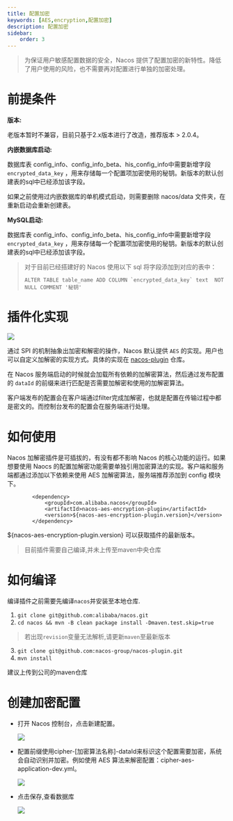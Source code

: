 ```yaml
---
title: 配置加密
keywords: [AES,encryption,配置加密]
description: 配置加密
sidebar:
    order: 3
---
```


> 为保证用户敏感配置数据的安全，Nacos 提供了配置加密的新特性。降低了用户使用的风险，也不需要再对配置进行单独的加密处理。

# 前提条件

**版本:**

老版本暂时不兼容，目前只基于2.x版本进行了改造，推荐版本 > 2.0.4。

**内嵌数据库启动:**

数据库表 config_info、config_info_beta、his_config_info中需要新增字段 `encrypted_data_key` ，用来存储每一个配置项加密使用的秘钥。新版本的默认创建表的sql中已经添加该字段。

如果之前使用过内嵌数据库的单机模式启动，则需要删除 nacos/data 文件夹，在重新启动会重新创建表。

**MySQL启动:**

数据库表 config_info、config_info_beta、his_config_info中需要新增字段 `encrypted_data_key` ，用来存储每一个配置项加密使用的秘钥。新版本的默认创建表的sql中已经添加该字段。

> 对于目前已经搭建好的 Nacos 使用以下 sql 将字段添加到对应的表中：
>
> ``ALTER TABLE table_name ADD COLUMN `encrypted_data_key` text  NOT NULL COMMENT '秘钥'``

# 插件化实现

![](https://tva1.sinaimg.cn/large/008i3skNly1gvsu112vnnj314b0u0764.jpg)

通过 SPI 的机制抽象出加密和解密的操作，Nacos 默认提供 `AES` 的实现。用户也可以自定义加解密的实现方式。具体的实现在 [nacos-plugin](https://github.com/nacos-group/nacos-plugin) 仓库。

在 Nacos 服务端启动的时候就会加载所有依赖的加解密算法，然后通过发布配置的 `dataId` 的前缀来进行匹配是否需要加解密和使用的加解密算法。

客户端发布的配置会在客户端通过filter完成加解密，也就是配置在传输过程中都是密文的。而控制台发布的配置会在服务端进行处理。

# 如何使用

Nacos 加解密插件是可插拔的，有没有都不影响 Nacos 的核心功能的运行。如果想要使用 Naocs 的配置加解密功能需要单独引用加密算法的实现。客户端和服务端都通过添加以下依赖来使用 AES 加解密算法，服务端推荐添加到 config 模块下。

```
        <dependency>
            <groupId>com.alibaba.nacos</groupId>
            <artifactId>nacos-aes-encryption-plugin</artifactId>
            <version>${nacos-aes-encryption-plugin.version}</version>
        </dependency>
```
${nacos-aes-encryption-plugin.version} 可以获取插件的最新版本。

> 目前插件需要自己编译,并未上传至maven中央仓库

# 如何编译

编译插件之前需要先编译`nacos`并安装至本地仓库.
1. `git clone git@github.com:alibaba/nacos.git`
2. `cd nacos && mvn -B clean package install -Dmaven.test.skip=true`

> 若出现`revision`变量无法解析,请更新`maven`至最新版本

3. `git clone git@github.com:nacos-group/nacos-plugin.git`
4. `mvn install`

建议上传到公司的maven仓库

# 创建加密配置
- 打开 Nacos 控制台，点击新建配置。

  ![](https://tva1.sinaimg.cn/large/e6c9d24ely1h0cxaklw10j21g20u0ac8.jpg)
- 配置前缀使用cipher-[加密算法名称]-dataId来标识这个配置需要加密，系统会自动识别并加密。例如使用 AES 算法来解密配置：cipher-aes-application-dev.yml。

  ![](https://tva1.sinaimg.cn/large/e6c9d24ely1h0cxs40s2tj21b40u0whw.jpg)
- 点击保存,查看数据库

  ![](https://tva1.sinaimg.cn/large/e6c9d24ely1h0cxwhdc77j21xm0bumz2.jpg)